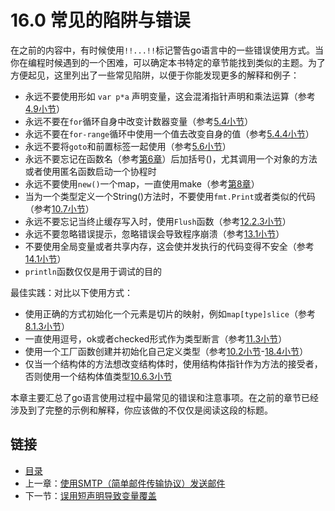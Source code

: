 # 16.0 常见的陷阱与错误

在之前的内容中，有时候使用`!!...!!`标记警告go语言中的一些错误使用方式。当你在编程时候遇到的一个困难，可以确定本书特定的章节能找到类似的主题。为了方便起见，这里列出了一些常见陷阱，以便于你能发现更多的解释和例子：

- 永远不要使用形如 `var p*a` 声明变量，这会混淆指针声明和乘法运算（参考[4.9小节](04.9.html)）
- 永远不要在`for`循环自身中改变计数器变量（参考[5.4小节](05.4.html)）
- 永远不要在`for-range`循环中使用一个值去改变自身的值（参考[5.4.4小节](05.4.html)）
- 永远不要将`goto`和前置标签一起使用（参考[5.6小节](05.6.html)）
- 永远不要忘记在函数名（参考[第6章](06.0.html)）后加括号()，尤其调用一个对象的方法或者使用匿名函数启动一个协程时
- 永远不要使用`new()`一个map，一直使用make（参考[第8章](08.0.html)）
- 当为一个类型定义一个String()方法时，不要使用`fmt.Print`或者类似的代码（参考[10.7小节](10.7.html)）
- 永远不要忘记当终止缓存写入时，使用`Flush`函数（参考[12.2.3小节](12.2.html)）
- 永远不要忽略错误提示，忽略错误会导致程序崩溃（参考[13.1小节](13.1.html)）
- 不要使用全局变量或者共享内存，这会使并发执行的代码变得不安全（参考[14.1小节](14.1.html)）
- `println`函数仅仅是用于调试的目的

最佳实践：对比以下使用方式：

- 使用正确的方式初始化一个元素是切片的映射，例如`map[type]slice`（参考[8.1.3小节](08.1.html)）
- 一直使用逗号，ok或者checked形式作为类型断言（参考[11.3小节](11.3.html)）
- 使用一个工厂函数创建并初始化自己定义类型（参考[10.2小节](10.2.html)-[18.4小节](18.4.html)）
- 仅当一个结构体的方法想改变结构体时，使用结构体指针作为方法的接受者，否则使用一个结构体值类型[10.6.3小节](10.6.html)

本章主要汇总了go语言使用过程中最常见的错误和注意事项。在之前的章节已经涉及到了完整的示例和解释，你应该做的不仅仅是阅读这段的标题。

## 链接

- [目录](directory.html)
- 上一章：[使用SMTP（简单邮件传输协议）发送邮件](15.12.html)
- 下一节：[误用短声明导致变量覆盖](16.1.html)
